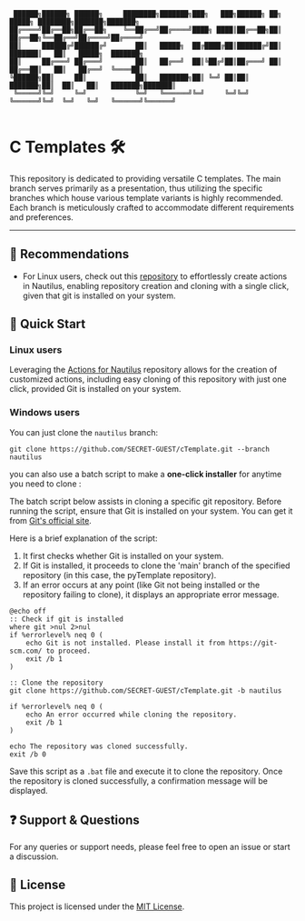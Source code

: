 ```
 ██████╗██████╗ ██████╗     ████████╗███████╗███╗   ███╗██████╗ ██╗      █████╗ ████████╗███████╗███████╗
██╔════╝██╔══██╗██╔══██╗    ╚══██╔══╝██╔════╝████╗ ████║██╔══██╗██║     ██╔══██╗╚══██╔══╝██╔════╝██╔════╝
██║     ██████╔╝██████╔╝       ██║   █████╗  ██╔████╔██║██████╔╝██║     ███████║   ██║   █████╗  ███████╗
██║     ██╔═══╝ ██╔═══╝        ██║   ██╔══╝  ██║╚██╔╝██║██╔═══╝ ██║     ██╔══██║   ██║   ██╔══╝  ╚════██║
╚██████╗██║     ██║            ██║   ███████╗██║ ╚═╝ ██║██║     ███████╗██║  ██║   ██║   ███████╗███████║
 ╚═════╝╚═╝     ╚═╝            ╚═╝   ╚══════╝╚═╝     ╚═╝╚═╝     ╚══════╝╚═╝  ╚═╝   ╚═╝   ╚══════╝╚══════╝
                                                                                                         
```
# C Templates 🛠️

This repository is dedicated to providing versatile C templates. The main branch serves primarily as a presentation, thus utilizing the specific branches which house various template variants is highly recommended. Each branch is meticulously crafted to accommodate different requirements and preferences.

---

## 💎 Recommendations

- For Linux users, check out this [repository](https://github.com/SECRET-GUEST/actions-for-nautilus) to effortlessly create actions in Nautilus, enabling repository creation and cloning with a single click, given that git is installed on your system.


## 📌 Quick Start

### Linux users

Leveraging the [Actions for Nautilus](https://github.com/SECRET-GUEST/actions-for-nautilus) repository allows for the creation of customized actions, including easy cloning of this repository with just one click, provided Git is installed on your system.

### Windows users

You can just clone the `nautilus` branch:

```shell
git clone https://github.com/SECRET-GUEST/cTemplate.git --branch nautilus
```

you can also use a batch script to make a **one-click installer** for anytime you need to clone :

The batch script below assists in cloning a specific git repository. Before running the script, ensure that Git is installed on your system. You can get it from [Git's official site](https://git-scm.com/). 

Here is a brief explanation of the script:

1. It first checks whether Git is installed on your system.
2. If Git is installed, it proceeds to clone the 'main' branch of the specified repository (in this case, the pyTemplate repository).
3. If an error occurs at any point (like Git not being installed or the repository failing to clone), it displays an appropriate error message.

```batch
@echo off
:: Check if git is installed
where git >nul 2>nul
if %errorlevel% neq 0 (
    echo Git is not installed. Please install it from https://git-scm.com/ to proceed.
    exit /b 1
)

:: Clone the repository
git clone https://github.com/SECRET-GUEST/cTemplate.git -b nautilus

if %errorlevel% neq 0 (
    echo An error occurred while cloning the repository.
    exit /b 1
)

echo The repository was cloned successfully.
exit /b 0
```

Save this script as a `.bat` file and execute it to clone the repository. Once the repository is cloned successfully, a confirmation message will be displayed.



## ❓ Support & Questions

For any queries or support needs, please feel free to open an issue or start a discussion. 

## 📜 License

This project is licensed under the [MIT License](LICENSE).
